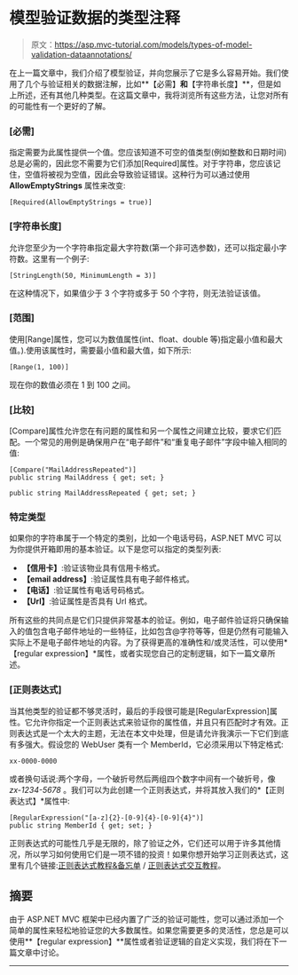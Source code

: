 # 模型验证数据的类型注释

> 原文：<https://asp.mvc-tutorial.com/models/types-of-model-validation-dataannotations/>

在上一篇文章中，我们介绍了模型验证，并向您展示了它是多么容易开始。我们使用了几个与验证相关的数据注解，比如**【必需】**和**【字符串长度】**，但是如上所述，还有其他几种类型。在这篇文章中，我将浏览所有这些方法，让您对所有的可能性有一个更好的了解。

### [必需]

指定需要为此属性提供一个值。您应该知道不可空的值类型(例如整数和日期时间)总是必需的，因此您不需要为它们添加[Required]属性。对于字符串，您应该记住，空值将被视为空值，因此会导致验证错误。这种行为可以通过使用 **AllowEmptyStrings** 属性来改变:

```
[Required(AllowEmptyStrings = true)]
```

### [字符串长度]

允许您至少为一个字符串指定最大字符数(第一个非可选参数)，还可以指定最小字符数。这里有一个例子:

<input type="hidden" name="IL_IN_ARTICLE">

```
[StringLength(50, MinimumLength = 3)]
```

在这种情况下，如果值少于 3 个字符或多于 50 个字符，则无法验证该值。

### [范围]

使用[Range]属性，您可以为数值属性(int、float、double 等)指定最小值和最大值。).使用该属性时，需要最小值和最大值，如下所示:

```
[Range(1, 100)]
```

现在你的数值必须在 1 到 100 之间。

### [比较]

[Compare]属性允许您在有问题的属性和另一个属性之间建立比较，要求它们匹配。一个常见的用例是确保用户在“电子邮件”和“重复电子邮件”字段中输入相同的值:

```
[Compare("MailAddressRepeated")]
public string MailAddress { get; set; }

public string MailAddressRepeated { get; set; }
```

### 特定类型

如果你的字符串属于一个特定的类别，比如一个电话号码，ASP.NET MVC 可以为你提供开箱即用的基本验证。以下是您可以指定的类型列表:

*   **【信用卡】**:验证该物业具有信用卡格式。
*   **【email address】**:验证属性具有电子邮件格式。
*   **【电话】**:验证属性有电话号码格式。
*   **【Url】**:验证属性是否具有 Url 格式。

所有这些的共同点是它们只提供非常基本的验证。例如，电子邮件验证将只确保输入的值包含电子邮件地址的一些特征，比如包含@字符等等，但是仍然有可能输入实际上不是电子邮件地址的内容。为了获得更高的准确性和/或灵活性，可以使用*【regular expression】*属性，或者实现您自己的定制逻辑，如下一篇文章所述。

### [正则表达式]

当其他类型的验证都不够灵活时，最后的手段很可能是[RegularExpression]属性。它允许你指定一个正则表达式来验证你的属性值，并且只有匹配时才有效。正则表达式是一个太大的主题，无法在本文中处理，但是请允许我演示一下它们到底有多强大。假设您的 WebUser 类有一个 MemberId，它必须采用以下特定格式:

```
xx-0000-0000
```

或者换句话说:两个字母，一个破折号然后两组四个数字中间有一个破折号，像 *zx-1234-5678* 。我们可以为此创建一个正则表达式，并将其放入我们的*【正则表达式】*属性中:

```
[RegularExpression("[a-z]{2}-[0-9]{4}-[0-9]{4}")]
public string MemberId { get; set; }
```

正则表达式的可能性几乎是无限的，除了验证之外，它们还可以用于许多其他情况，所以学习如何使用它们是一项不错的投资！如果你想开始学习正则表达式，这里有几个链接:[正则表达式教程&备忘单](https://medium.com/factory-mind/regex-tutorial-a-simple-cheatsheet-by-examples-649dc1c3f285) / [正则表达式交互教程](https://regexone.com/)。

## 摘要

由于 ASP.NET MVC 框架中已经内置了广泛的验证可能性，您可以通过添加一个简单的属性来轻松地验证您的大多数属性。如果您需要更多的灵活性，您总是可以使用**【regular expression】**属性或者验证逻辑的自定义实现，我们将在下一篇文章中讨论。

* * *